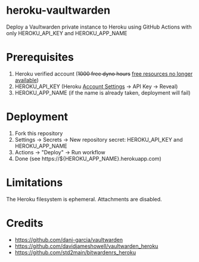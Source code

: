 # heroku-vaultwarden

Deploy a Vaultwarden private instance to Heroku using GitHub Actions with only HEROKU_API_KEY and HEROKU_APP_NAME

# Prerequisites

1. Heroku verified account (~~1000 free dyno hours~~ [free resources no longer available](https://devcenter.heroku.com/changelog-items/2461))
2. HEROKU_API_KEY (Heroku [Account Settings](https://dashboard.heroku.com/account) -> API Key -> Reveal)
3. HEROKU_APP_NAME (if the name is already taken, deployment will fail)

# Deployment

1. Fork this repository
2. Settings -> Secrets -> New repository secret: HEROKU_API_KEY and HEROKU_APP_NAME
3. Actions -> "Deploy" -> Run workflow
4. Done (see https://${HEROKU_APP_NAME}.herokuapp.com)

# Limitations

The Heroku filesystem is ephemeral. Attachments are disabled.

# Credits

* https://github.com/dani-garcia/vaultwarden
* https://github.com/davidjameshowell/vaultwarden_heroku
* https://github.com/std2main/bitwardenrs_heroku
